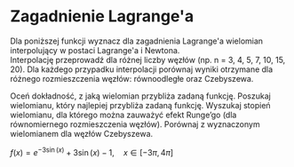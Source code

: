 <h1>Zagadnienie Lagrange'a</h1>  

Dla poniższej funkcji wyznacz dla zagadnienia Lagrange'a wielomian interpolujący w postaci Lagrange'a i Newtona.  
Interpolację przeprowadź dla różnej liczby węzłów (np. n = 3, 4, 5, 7, 10, 15, 20). Dla każdego przypadku interpolacji porównaj wyniki otrzymane dla różnego rozmieszczenia węzłów: równoodległe oraz Czebyszewa.  

Oceń dokładność, z jaką wielomian przybliża zadaną funkcję.
Poszukaj wielomianu, który najlepiej przybliża zadaną funkcję.
Wyszukaj stopień wielomianu, dla którego można zauważyć efekt Runge’go (dla równomiernego
rozmieszczenia węzłów). Porównaj z wyznaczonym wielomianem dla węzłów Czebyszewa.

$f(x) = e^{-3\sin(x)} + 3\sin(x) - 1, \quad x \in [-3\pi, 4\pi]$
